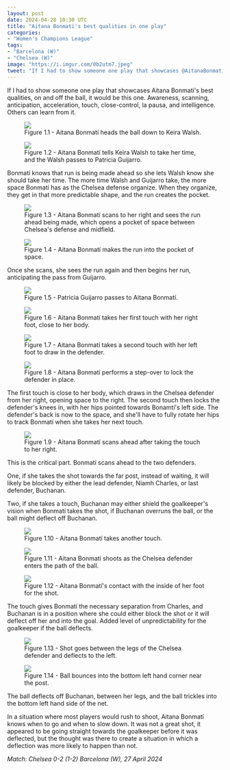 ```yaml
---
layout: post
date: 2024-04-28 10:30 UTC
title: "Aitana Bonmati's best qualities in one play"
categories:
- "Women's Champions League"
tags:
- "Barcelona (W)"
- "Chelsea (W)"
image: "https://i.imgur.com/0b2utm7.jpeg"
tweet: "If I had to show someone one play that showcases @AitanaBonmati best qualities, on and off the ball, it would be this one. Awareness, scanning, anticipation, acceleration, touch, close-control, la pausa, and intelligence. Others can learn from it."
---
```


If I had to show someone one play that showcases Aitana Bonmati's best qualities, on and off the ball, it would be this one. Awareness, scanning, anticipation, acceleration, touch, close-control, la pausa, and intelligence. Others can learn from it.

<!---more--->

<figure>
    <img src="https://i.imgur.com/JtjApSq.jpeg">
    <figcaption>Figure 1.1 - Aitana Bonmatí heads the ball down to Keira Walsh.</figcaption>
</figure> 

<figure>
    <img src="https://i.imgur.com/CGWZkm1.jpeg">
    <figcaption>Figure 1.2 - Aitana Bonmatí tells Keira Walsh to take her time, and the Walsh passes to Patricia Guijarro.</figcaption>
</figure> 

Bonmatí knows that run is being made ahead so she lets Walsh know she should take her time. The more time Walsh and Guijarro take, the more space Bonmatí has as the Chelsea defense organize. When they organize, they get in that more predictable shape, and the run creates the pocket.

<figure>
    <img src="https://i.imgur.com/YQkbBE7.jpeg">
    <figcaption>Figure 1.3 - Aitana Bonmatí scans to her right and sees the run ahead being made, which opens a pocket of space between Chelsea's defense and midfield.</figcaption>
</figure> 

<figure>
    <img src="https://i.imgur.com/avx0GJW.jpeg">
    <figcaption>Figure 1.4 - Aitana Bonmatí makes the run into the pocket of space.</figcaption>
</figure> 

Once she scans, she sees the run again and then begins her run, anticipating the pass from Guijarro. 

<figure>
    <img src="https://i.imgur.com/QJYHtbH.jpeg">
    <figcaption>Figure 1.5 - Patricia Guijarro passes to Aitana Bonmatí.</figcaption>
</figure> 

<figure>
    <img src="https://i.imgur.com/nEfZLxU.jpeg">
    <figcaption>Figure 1.6 - Aitana Bonmatí takes her first touch with her right foot, close to her body.</figcaption>
</figure> 

<figure>
    <img src="https://i.imgur.com/1zl6aqX.jpeg">
    <figcaption>Figure 1.7 - Aitana Bonmatí takes a second touch with her left foot to draw in the defender.</figcaption>
</figure> 

<figure>
    <img src="https://i.imgur.com/tDdfJcQ.jpeg">
    <figcaption>Figure 1.8 - Aitana Bonmatí performs a step-over to lock the defender in place.</figcaption>
</figure> 

The first touch is close to her body, which draws in the Chelsea defender from her right, opening space to the right. The second touch then locks the defender's knees in, with her hips pointed towards Bonamtí's left side. The defender's back is now to the space, and she'll have to fully rotate her hips to track Bonmatí when she takes her next touch. 

<figure>
    <img src="https://i.imgur.com/YVM26wM.jpeg">
    <figcaption>Figure 1.9 - Aitana Bonmatí scans ahead after taking the touch to her right.</figcaption>
</figure> 

This is the critical part. Bonmatí scans ahead to the two defenders. 

One, if she takes the shot towards the far post, instead of waiting, it will likely be blocked by either the lead defender, Niamh Charles, or last defender, Buchanan. 

Two, if she takes a touch, Buchanan may either shield the goalkeeper's vision when Bonmatí takes the shot, if Buchanan overruns the ball, or the ball might deflect off Buchanan. 

<figure>
    <img src="https://i.imgur.com/0b2utm7.jpeg">
    <figcaption>Figure 1.10 - Aitana Bonmatí takes another touch.</figcaption>
</figure> 

<figure>
    <img src="https://i.imgur.com/yBYIh2Z.jpeg">
    <figcaption>Figure 1.11 - Aitana Bonmatí shoots as the Chelsea defender enters the path of the ball.</figcaption>
</figure> 

<figure>
    <img src="https://i.imgur.com/yzZVobg.jpeg">
    <figcaption>Figure 1.12 - Aitana Bonmatí's contact with the inside of her foot for the shot.</figcaption>
</figure> 

The touch gives Bonmatí the necessary separation from Charles, and Buchanan is in a position where she could either block the shot or it will deflect off her and into the goal. Added level of unpredictability for the goalkeeper if the ball deflects. 

<figure>
    <img src="https://i.imgur.com/rcB93RE.jpeg">
    <figcaption>Figure 1.13 - Shot goes between the legs of the Chelsea defender and deflects to the left.</figcaption>
</figure> 

<figure>
    <img src="https://i.imgur.com/KDbtNvZ.jpeg">
    <figcaption>Figure 1.14 - Ball bounces into the bottom left hand corner near the post.</figcaption>
</figure> 

The ball deflects off Buchanan, between her legs, and the ball trickles into the bottom left hand side of the net. 

In a situation where most players would rush to shoot, Aitana Bonmatí knows when to go and when to slow down. It was not a great shot, it appeared to be going straight towards the goalkeeper before it was deflected, but the thought was there to create a situation in which a deflection was more likely to happen than not. 

*Match: Chelsea 0-2 (1-2) Barcelona (W), 27 April 2024*